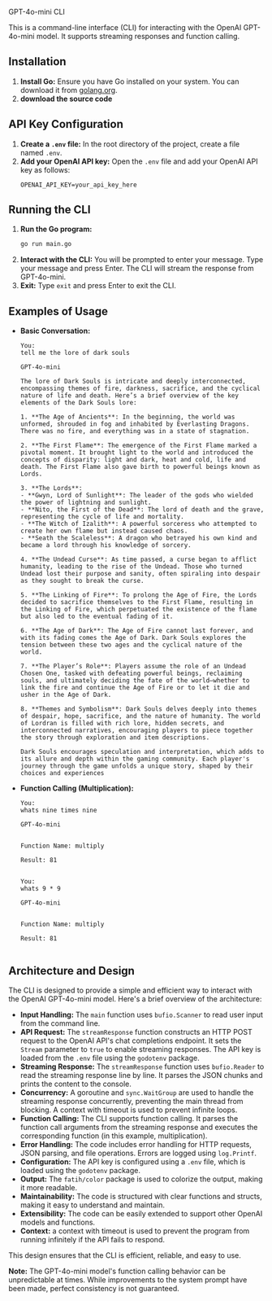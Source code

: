 GPT-4o-mini CLI

This is a command-line interface (CLI) for interacting with the OpenAI GPT-4o-mini model. It supports streaming responses and function calling.

## Installation

1.  **Install Go:** Ensure you have Go installed on your system. You can download it from [golang.org](https://golang.org/dl/).
2.  **download the source code**

## API Key Configuration

1.  **Create a `.env` file:** In the root directory of the project, create a file named `.env`.
2.  **Add your OpenAI API key:** Open the `.env` file and add your OpenAI API key as follows:
    ```
    OPENAI_API_KEY=your_api_key_here
    ```

## Running the CLI

1.  **Run the Go program:**
    ```bash
    go run main.go
    ```
2.  **Interact with the CLI:** You will be prompted to enter your message. Type your message and press Enter. The CLI will stream the response from GPT-4o-mini.
3.  **Exit:** Type `exit` and press Enter to exit the CLI.

## Examples of Usage

* **Basic Conversation:**
    ```
    You:
    tell me the lore of dark souls

    GPT-4o-mini

    The lore of Dark Souls is intricate and deeply interconnected, encompassing themes of fire, darkness, sacrifice, and the cyclical nature of life and death. Here’s a brief overview of the key elements of the Dark Souls lore:

    1. **The Age of Ancients**: In the beginning, the world was unformed, shrouded in fog and inhabited by Everlasting Dragons. There was no fire, and everything was in a state of stagnation.

    2. **The First Flame**: The emergence of the First Flame marked a pivotal moment. It brought light to the world and introduced the concepts of disparity: light and dark, heat and cold, life and death. The First Flame also gave birth to powerful beings known as Lords.

    3. **The Lords**:
    - **Gwyn, Lord of Sunlight**: The leader of the gods who wielded the power of lightning and sunlight.
    - **Nito, the First of the Dead**: The lord of death and the grave, representing the cycle of life and mortality.
    - **The Witch of Izalith**: A powerful sorceress who attempted to create her own flame but instead caused chaos.
    - **Seath the Scaleless**: A dragon who betrayed his own kind and became a lord through his knowledge of sorcery.

    4. **The Undead Curse**: As time passed, a curse began to afflict humanity, leading to the rise of the Undead. Those who turned Undead lost their purpose and sanity, often spiraling into despair as they sought to break the curse.

    5. **The Linking of Fire**: To prolong the Age of Fire, the Lords decided to sacrifice themselves to the First Flame, resulting in the Linking of Fire, which perpetuated the existence of the flame but also led to the eventual fading of it.

    6. **The Age of Dark**: The Age of Fire cannot last forever, and with its fading comes the Age of Dark. Dark Souls explores the tension between these two ages and the cyclical nature of the world.

    7. **The Player’s Role**: Players assume the role of an Undead Chosen One, tasked with defeating powerful beings, reclaiming souls, and ultimately deciding the fate of the world—whether to link the fire and continue the Age of Fire or to let it die and usher in the Age of Dark.

    8. **Themes and Symbolism**: Dark Souls delves deeply into themes of despair, hope, sacrifice, and the nature of humanity. The world of Lordran is filled with rich lore, hidden secrets, and interconnected narratives, encouraging players to piece together the story through exploration and item descriptions.

    Dark Souls encourages speculation and interpretation, which adds to its allure and depth within the gaming community. Each player's journey through the game unfolds a unique story, shaped by their choices and experiences
    ```
* **Function Calling (Multiplication):**
    ```
    You:
    whats nine times nine

    GPT-4o-mini


    Function Name: multiply

    Result: 81


    You:
    whats 9 * 9

    GPT-4o-mini


    Function Name: multiply

    Result: 81


    ```

## Architecture and Design

The CLI is designed to provide a simple and efficient way to interact with the OpenAI GPT-4o-mini model. Here's a brief overview of the architecture:

* **Input Handling:** The `main` function uses `bufio.Scanner` to read user input from the command line.
* **API Request:** The `streamResponse` function constructs an HTTP POST request to the OpenAI API's chat completions endpoint. It sets the `Stream` parameter to `true` to enable streaming responses. The API key is loaded from the `.env` file using the `godotenv` package.
* **Streaming Response:** The `streamResponse` function uses `bufio.Reader` to read the streaming response line by line. It parses the JSON chunks and prints the content to the console.
* **Concurrency:** A goroutine and `sync.WaitGroup` are used to handle the streaming response concurrently, preventing the main thread from blocking. A context with timeout is used to prevent infinite loops.
* **Function Calling:** The CLI supports function calling. It parses the function call arguments from the streaming response and executes the corresponding function (in this example, multiplication).
* **Error Handling:** The code includes error handling for HTTP requests, JSON parsing, and file operations. Errors are logged using `log.Printf`.
* **Configuration:** The API key is configured using a `.env` file, which is loaded using the `godotenv` package.
* **Output:** The `fatih/color` package is used to colorize the output, making it more readable.
* **Maintainability:** The code is structured with clear functions and structs, making it easy to understand and maintain.
* **Extensibility:** The code can be easily extended to support other OpenAI models and functions.
* **Context:** a context with timeout is used to prevent the program from running infinitely if the API fails to respond.

This design ensures that the CLI is efficient, reliable, and easy to use.

**Note:** The GPT-4o-mini model's function calling behavior can be unpredictable at times. While improvements to the system prompt have been made, perfect consistency is not guaranteed.